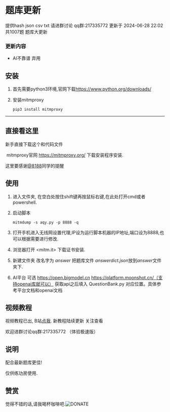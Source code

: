 # 题库更新

提供hash json csv txt 请进群讨论 qq群:217335772
更新于 2024-06-28 22:02 共1007题 题库大更新

### 更新内容
- AI不靠谱 弃用


## 安装

1. 首先需要python3环境,官网下载<https://www.python.org/downloads/>

2. 安装mitmproxy

   `pip3 install mitmproxy`

---
## 直接看这里

新手直接下载这个和代码文件

​	mitmproxy官网 https://mitmproxy.org/ 下载安装程序安装.

这里要感谢[@8188](https://github.com/8188)同学的提醒

## 使用

1. 进入文件夹, 在空白处按住shift键再按鼠标右键,在此处打开cmd或者powershell.

2. 启动脚本

   `mitmdump -s aqy.py -p 8888 -q`

3. 打开手机进入无线网设置代理,IP设为运行脚本机器的IP地址,端口设为8888,也可以根据需要进行修改.

4. 浏览器打开 <mitm.it> 下载证书安装.

5. 新建文件夹 改名字为 *answer* 把题库文件 *answerdict.json*放到*answer*文件夹下.

6. AI平台 可选 https://open.bigmodel.cn https://platform.moonshot.cn/（支持openai库就可以）
   获取api之后填入 QuestionBank.py 对应位置。具体参考平台文档和openai文档



## 视频教程

视频教程已出, B站[点我](https://www.bilibili.com/video/BV1rY411K7VH?share_source=copy_web). 
新教程陆续更新 关注查看

欢迎进群讨论qq群:217335772 （体验极速版）


## 说明

配合最新题库更佳!

仅供练功房使用.


## 赞赏

觉得不错的话,请我喝杯咖啡吧.![DONATE](./donate.jpg)